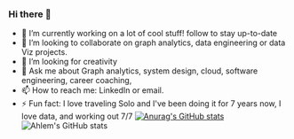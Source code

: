 ### Hi there 👋
- 🔭 I’m currently working on a lot of cool stuff! follow to stay up-to-date
- 👯 I’m looking to collaborate on graph analytics, data engineering or data Viz projects.
- 🤔 I’m looking for creativity
- 💬 Ask me about Graph analytics, system design, cloud, software engineering, career coaching, 
- 📫 How to reach me: LinkedIn or email. 
- ⚡ Fun fact: I love traveling Solo and I've been doing it for 7 years now, I love data, and working out 7/7 
[![Anurag's GitHub stats](https://github-readme-stats.vercel.app/api?username=AhlemMustapha)](https://github.com/AhlemMustapha/github-readme-stats)
![Ahlem's GitHub stats](https://github-readme-stats.vercel.app/api?username=AhlemMustapha&theme=dark&show_icons=true)
